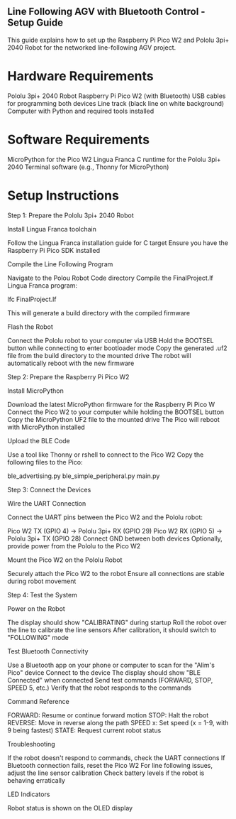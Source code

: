 ## Line Following AGV with Bluetooth Control - Setup Guide
This guide explains how to set up the Raspberry Pi Pico W2 and Pololu 3pi+ 2040 Robot for the networked line-following AGV project.
# Hardware Requirements

Pololu 3pi+ 2040 Robot
Raspberry Pi Pico W2 (with Bluetooth)
USB cables for programming both devices
Line track (black line on white background)
Computer with Python and required tools installed

# Software Requirements

MicroPython for the Pico W2
Lingua Franca C runtime for the Pololu 3pi+ 2040
Terminal software (e.g., Thonny for MicroPython)

# Setup Instructions
Step 1: Prepare the Pololu 3pi+ 2040 Robot

Install Lingua Franca toolchain

Follow the Lingua Franca installation guide for C target
Ensure you have the Raspberry Pi Pico SDK installed


Compile the Line Following Program

Navigate to the Polou Robot Code directory
Compile the FinalProject.lf Lingua Franca program:

lfc FinalProject.lf

This will generate a build directory with the compiled firmware


Flash the Robot

Connect the Pololu robot to your computer via USB
Hold the BOOTSEL button while connecting to enter bootloader mode
Copy the generated .uf2 file from the build directory to the mounted drive
The robot will automatically reboot with the new firmware



Step 2: Prepare the Raspberry Pi Pico W2

Install MicroPython

Download the latest MicroPython firmware for the Raspberry Pi Pico W
Connect the Pico W2 to your computer while holding the BOOTSEL button
Copy the MicroPython UF2 file to the mounted drive
The Pico will reboot with MicroPython installed


Upload the BLE Code

Use a tool like Thonny or rshell to connect to the Pico W2
Copy the following files to the Pico:

ble_advertising.py
ble_simple_peripheral.py
main.py





Step 3: Connect the Devices

Wire the UART Connection

Connect the UART pins between the Pico W2 and the Pololu robot:

Pico W2 TX (GPIO 4) → Pololu 3pi+ RX (GPIO 29)
Pico W2 RX (GPIO 5) → Pololu 3pi+ TX (GPIO 28)
Connect GND between both devices
Optionally, provide power from the Pololu to the Pico W2




Mount the Pico W2 on the Pololu Robot

Securely attach the Pico W2 to the robot
Ensure all connections are stable during robot movement



Step 4: Test the System

Power on the Robot

The display should show "CALIBRATING" during startup
Roll the robot over the line to calibrate the line sensors
After calibration, it should switch to "FOLLOWING" mode


Test Bluetooth Connectivity

Use a Bluetooth app on your phone or computer to scan for the "Alim's Pico" device
Connect to the device
The display should show "BLE Connected" when connected
Send test commands (FORWARD, STOP, SPEED 5, etc.)
Verify that the robot responds to the commands



Command Reference

FORWARD: Resume or continue forward motion
STOP: Halt the robot
REVERSE: Move in reverse along the path
SPEED x: Set speed (x = 1-9, with 9 being fastest)
STATE: Request current robot status

Troubleshooting

If the robot doesn't respond to commands, check the UART connections
If Bluetooth connection fails, reset the Pico W2
For line following issues, adjust the line sensor calibration
Check battery levels if the robot is behaving erratically

LED Indicators

Robot status is shown on the OLED display
